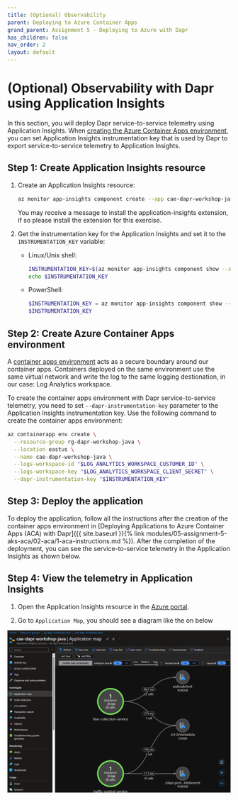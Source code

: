 ```yaml
---
title: (Optional) Observability
parent: Deploying to Azure Container Apps
grand_parent: Assignment 5 - Deploying to Azure with Dapr
has_children: false
nav_order: 2
layout: default
---
```


# (Optional) Observability with Dapr using Application Insights

In this section, you will deploy Dapr service-to-service telemetry using Application Insights. When [creating the Azure Container Apps environment](https://learn.microsoft.com/en-us/cli/azure/containerapp/env?view=azure-cli-latest#az-containerapp-env-create), you can set Application Insights instrumentation key that is used by Dapr to export service-to-service telemetry to Application Insights.

## Step 1: Create Application Insights resource

1. Create an Application Insights resource:

    ```bash
    az monitor app-insights component create --app cae-dapr-workshop-java --location eastus --kind web -g rg-dapr-workshop-java --application-type web
    ```

    You may receive a message to install the application-insights extension, if so please install the extension for this exercise.

1. Get the instrumentation key for the Application Insights and set it to the `INSTRUMENTATION_KEY` variable:

    - Linux/Unix shell:

      ```bash
      INSTRUMENTATION_KEY=$(az monitor app-insights component show --app cae-dapr-workshop-java -g rg-dapr-workshop-java --query instrumentationKey)
      echo $INSTRUMENTATION_KEY
      ```

    - PowerShell:

      ```powershell
      $INSTRUMENTATION_KEY = az monitor app-insights component show --app cae-dapr-workshop-java -g rg-dapr-workshop-java --query instrumentationKey
      $INSTRUMENTATION_KEY
      ```

## Step 2: Create Azure Container Apps environment

A [container apps environment](https://learn.microsoft.com/en-us/azure/container-apps/environment) acts as a secure boundary around our container apps. Containers deployed on the same environment use the same virtual network and write the log to the same logging destionation, in our case: Log Analytics workspace.

To create the container apps environment with Dapr service-to-service telemetry, you need to set `--dapr-instrumentation-key` parameter to the Application Insights instrumentation key. Use the following command to create the container apps environment:

```bash
az containerapp env create \
  --resource-group rg-dapr-workshop-java \
  --location eastus \
  --name cae-dapr-workshop-java \
  --logs-workspace-id "$LOG_ANALYTICS_WORKSPACE_CUSTOMER_ID" \
  --logs-workspace-key "$LOG_ANALYTICS_WORKSPACE_CLIENT_SECRET" \
  --dapr-instrumentation-key "$INSTRUMENTATION_KEY"
```

## Step 3: Deploy the application

To deploy the application, follow all the instructions after the creation of the container apps environment in [Deploying Applications to Azure Container Apps (ACA) with Dapr]({{ site.baseurl }}{% link modules/05-assignment-5-aks-aca/02-aca/1-aca-instructions.md %}). After the completion of the deployment, you can see the service-to-service telemetry in the Application Insights as shown below.

## Step 4: View the telemetry in Application Insights

1. Open the Application Insights resource in the [Azure portal]([https](https://portal.azure.com/)).

1. Go to `Application Map`, you should see a diagram like the on below

![Dapr Telemetry](../../../assets/image/../images/dapr-telemetry.png)
